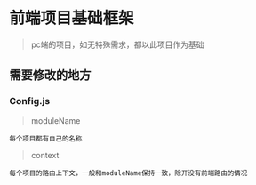 # 前端项目基础框架
>   pc端的项目，如无特殊需求，都以此项目作为基础

## 需要修改的地方

### Config.js


>   moduleName

    每个项目都有自己的名称
    
>   context
    
    每个项目的路由上下文，一般和moduleName保持一致，除开没有前端路由的情况
    
    
